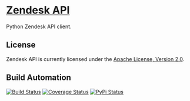 # [Zendesk API](http://zendesk-api.hive.pt)

Python Zendesk API client.

## License

Zendesk API is currently licensed under the [Apache License, Version 2.0](http://www.apache.org/licenses/).

## Build Automation

[![Build Status](https://travis-ci.org/hivesolutions/zendesk_api.svg?branch=master)](https://travis-ci.org/hivesolutions/zendesk_api)
[![Coverage Status](https://coveralls.io/repos/hivesolutions/zendesk_api/badge.svg?branch=master)](https://coveralls.io/r/hivesolutions/zendesk_api?branch=master)
[![PyPi Status](https://img.shields.io/pypi/v/zendesk_api.svg)](https://pypi.python.org/pypi/zendesk_api)
